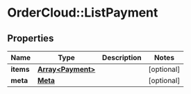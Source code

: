 # OrderCloud::ListPayment

## Properties
Name | Type | Description | Notes
------------ | ------------- | ------------- | -------------
**items** | [**Array&lt;Payment&gt;**](Payment.md) |  | [optional] 
**meta** | [**Meta**](Meta.md) |  | [optional] 


